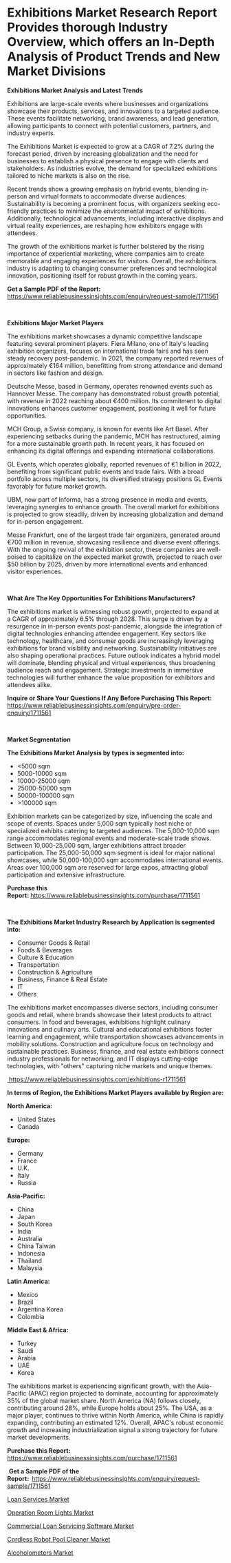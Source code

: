 <p><h1>Exhibitions Market Research Report Provides thorough Industry Overview, which offers an In-Depth Analysis of Product Trends and New Market Divisions</h1></p><p><strong>Exhibitions Market Analysis and Latest Trends</strong></p>
<p><p>Exhibitions are large-scale events where businesses and organizations showcase their products, services, and innovations to a targeted audience. These events facilitate networking, brand awareness, and lead generation, allowing participants to connect with potential customers, partners, and industry experts. </p><p>The Exhibitions Market is expected to grow at a CAGR of 7.2% during the forecast period, driven by increasing globalization and the need for businesses to establish a physical presence to engage with clients and stakeholders. As industries evolve, the demand for specialized exhibitions tailored to niche markets is also on the rise. </p><p>Recent trends show a growing emphasis on hybrid events, blending in-person and virtual formats to accommodate diverse audiences. Sustainability is becoming a prominent focus, with organizers seeking eco-friendly practices to minimize the environmental impact of exhibitions. Additionally, technological advancements, including interactive displays and virtual reality experiences, are reshaping how exhibitors engage with attendees. </p><p>The growth of the exhibitions market is further bolstered by the rising importance of experiential marketing, where companies aim to create memorable and engaging experiences for visitors. Overall, the exhibitions industry is adapting to changing consumer preferences and technological innovation, positioning itself for robust growth in the coming years.</p></p>
<p><strong>Get a Sample PDF of the Report:&nbsp;</strong> <a href="https://www.reliablebusinessinsights.com/enquiry/request-sample/1711561?utm_campaign=1109&utm_medium=2&utm_source=Github&utm_content=ia&utm_term=22102024&utm_id=exhibitions">https://www.reliablebusinessinsights.com/enquiry/request-sample/1711561</a></p>
<p>&nbsp;</p>
<p><strong>Exhibitions Major Market Players</strong></p>
<p><p>The exhibitions market showcases a dynamic competitive landscape featuring several prominent players. Fiera Milano, one of Italy's leading exhibition organizers, focuses on international trade fairs and has seen steady recovery post-pandemic. In 2021, the company reported revenues of approximately €164 million, benefitting from strong attendance and demand in sectors like fashion and design.</p><p>Deutsche Messe, based in Germany, operates renowned events such as Hannover Messe. The company has demonstrated robust growth potential, with revenue in 2022 reaching about €400 million. Its commitment to digital innovations enhances customer engagement, positioning it well for future opportunities.</p><p>MCH Group, a Swiss company, is known for events like Art Basel. After experiencing setbacks during the pandemic, MCH has restructured, aiming for a more sustainable growth path. In recent years, it has focused on enhancing its digital offerings and expanding international collaborations.</p><p>GL Events, which operates globally, reported revenues of €1 billion in 2022, benefiting from significant public events and trade fairs. With a broad portfolio across multiple sectors, its diversified strategy positions GL Events favorably for future market growth.</p><p>UBM, now part of Informa, has a strong presence in media and events, leveraging synergies to enhance growth. The overall market for exhibitions is projected to grow steadily, driven by increasing globalization and demand for in-person engagement.</p><p>Messe Frankfurt, one of the largest trade fair organizers, generated around €700 million in revenue, showcasing resilience and diverse event offerings. With the ongoing revival of the exhibition sector, these companies are well-poised to capitalize on the expected market growth, projected to reach over $50 billion by 2025, driven by more international events and enhanced visitor experiences.</p></p>
<p>&nbsp;</p>
<p><strong>What Are The Key Opportunities For Exhibitions Manufacturers?</strong></p>
<p><p>The exhibitions market is witnessing robust growth, projected to expand at a CAGR of approximately 6.5% through 2028. This surge is driven by a resurgence in in-person events post-pandemic, alongside the integration of digital technologies enhancing attendee engagement. Key sectors like technology, healthcare, and consumer goods are increasingly leveraging exhibitions for brand visibility and networking. Sustainability initiatives are also shaping operational practices. Future outlook indicates a hybrid model will dominate, blending physical and virtual experiences, thus broadening audience reach and engagement. Strategic investments in immersive technologies will further enhance the value proposition for exhibitors and attendees alike.</p></p>
<p><strong>Inquire or Share Your Questions If Any Before Purchasing This Report:</strong> <a href="https://www.reliablebusinessinsights.com/enquiry/pre-order-enquiry/1711561?utm_campaign=1109&utm_medium=2&utm_source=Github&utm_content=ia&utm_term=22102024&utm_id=exhibitions">https://www.reliablebusinessinsights.com/enquiry/pre-order-enquiry/1711561</a></p>
<p>&nbsp;</p>
<p><strong>Market Segmentation</strong></p>
<p><strong>The Exhibitions Market Analysis by types is segmented into:</strong></p>
<p><ul><li><5000 sqm</li><li>5000-10000 sqm</li><li>10000-25000 sqm</li><li>25000-50000 sqm</li><li>50000-100000 sqm</li><li>>100000 sqm</li></ul></p>
<p><p>Exhibition markets can be categorized by size, influencing the scale and scope of events. Spaces under 5,000 sqm typically host niche or specialized exhibits catering to targeted audiences. The 5,000-10,000 sqm range accommodates regional events and moderate-scale trade shows. Between 10,000-25,000 sqm, larger exhibitions attract broader participation. The 25,000-50,000 sqm segment is ideal for major national showcases, while 50,000-100,000 sqm accommodates international events. Areas over 100,000 sqm are reserved for large expos, attracting global participation and extensive infrastructure.</p></p>
<p><strong>Purchase this Report:&nbsp;</strong><a href="https://www.reliablebusinessinsights.com/purchase/1711561?utm_campaign=1109&utm_medium=2&utm_source=Github&utm_content=ia&utm_term=22102024&utm_id=exhibitions">https://www.reliablebusinessinsights.com/purchase/1711561</a></p>
<p>&nbsp;</p>
<p><strong>The Exhibitions Market Industry Research by Application is segmented into:</strong></p>
<p><ul><li>Consumer Goods & Retail</li><li>Foods & Beverages</li><li>Culture & Education</li><li>Transportation</li><li>Construction & Agriculture</li><li>Business, Finance & Real Estate</li><li>IT</li><li>Others</li></ul></p>
<p><p>The exhibitions market encompasses diverse sectors, including consumer goods and retail, where brands showcase their latest products to attract consumers. In food and beverages, exhibitions highlight culinary innovations and culinary arts. Cultural and educational exhibitions foster learning and engagement, while transportation showcases advancements in mobility solutions. Construction and agriculture focus on technology and sustainable practices. Business, finance, and real estate exhibitions connect industry professionals for networking, and IT displays cutting-edge technologies, with "others" capturing niche markets and unique themes.</p></p>
<p><a href="https://www.reliablebusinessinsights.com/exhibitions-r1711561?utm_campaign=1109&utm_medium=2&utm_source=Github&utm_content=ia&utm_term=22102024&utm_id=exhibitions">&nbsp;https://www.reliablebusinessinsights.com/exhibitions-r1711561</a></p>
<p><strong>In terms of Region, the Exhibitions Market Players available by Region are:</strong></p>
<p>
    <p> <strong> North America: </strong>
        <ul>
            <li>United States</li>
            <li>Canada</li>
        </ul>
        </p> 
    <p> <strong> Europe: </strong>
        <ul>
            <li>Germany</li>
            <li>France</li>
            <li>U.K.</li>
            <li>Italy</li>
            <li>Russia</li>
        </ul>
        </p> 
    <p> <strong> Asia-Pacific: </strong>
        <ul>
            <li>China</li>
            <li>Japan</li>
            <li>South Korea</li>
            <li>India</li>
            <li>Australia</li>
            <li>China Taiwan</li>
            <li>Indonesia</li>
            <li>Thailand</li>
            <li>Malaysia</li>
        </ul>
        </p> 
    <p> <strong> Latin America: </strong>
        <ul>
            <li>Mexico</li>
            <li>Brazil</li>
            <li>Argentina Korea</li>
            <li>Colombia</li>
        </ul>
        </p> 
    <p> <strong> Middle East & Africa: </strong>
        <ul>
            <li>Turkey</li>
            <li>Saudi</li>
            <li>Arabia</li>
            <li>UAE</li>
            <li>Korea</li>
        </ul>
    </p>
    </p>
<p><p>The exhibitions market is experiencing significant growth, with the Asia-Pacific (APAC) region projected to dominate, accounting for approximately 35% of the global market share. North America (NA) follows closely, contributing around 28%, while Europe holds about 25%. The USA, as a major player, continues to thrive within North America, while China is rapidly expanding, contributing an estimated 12%. Overall, APAC's robust economic growth and increasing industrialization signal a strong trajectory for future market developments.</p></p>
<p><strong>Purchase this Report: </strong><a href="https://www.reliablebusinessinsights.com/purchase/1711561?utm_campaign=1109&utm_medium=2&utm_source=Github&utm_content=ia&utm_term=22102024&utm_id=exhibitions">https://www.reliablebusinessinsights.com/purchase/1711561</a></p>
<p>&nbsp;<strong>Get a Sample PDF of the Report:&nbsp;&nbsp;</strong><a href="https://www.reliablebusinessinsights.com/enquiry/request-sample/1711561?utm_campaign=1109&utm_medium=2&utm_source=Github&utm_content=ia&utm_term=22102024&utm_id=exhibitions">https://www.reliablebusinessinsights.com/enquiry/request-sample/1711561</a></p>
<p><strong></strong></p>
<p><p><a href="https://github.com/seraphinaqist/Market-Research-Report-List-1/blob/main/loan-services-market.md?utm_campaign=1109&utm_medium=2&utm_source=Github&utm_content=ia&utm_term=22102024&utm_id=exhibitions">Loan Services Market</a></p><p><a href="https://www.linkedin.com/pulse/operation-room-lights-market-opportunities-emerging-global-s1t0e?utm_campaign=1109&utm_medium=2&utm_source=Github&utm_content=ia&utm_term=22102024&utm_id=exhibitions">Operation Room Lights Market</a></p><p><a href="https://github.com/stumpefzclearez/Market-Research-Report-List-1/blob/main/commercial-loan-servicing-software-market.md?utm_campaign=1109&utm_medium=2&utm_source=Github&utm_content=ia&utm_term=22102024&utm_id=exhibitions">Commercial Loan Servicing Software Market</a></p><p><a href="https://issuu.com/reportprime-2/docs/cordless-robot-pool-cleaner-market-_b01baa49e300f0?utm_campaign=1109&utm_medium=2&utm_source=Github&utm_content=ia&utm_term=22102024&utm_id=exhibitions">Cordless Robot Pool Cleaner Market</a></p><p><a href="https://www.linkedin.com/pulse/strategic-market-insights-global-alcoholometers-2024--idhse?utm_campaign=1109&utm_medium=2&utm_source=Github&utm_content=ia&utm_term=22102024&utm_id=exhibitions">Alcoholometers Market</a></p></p>